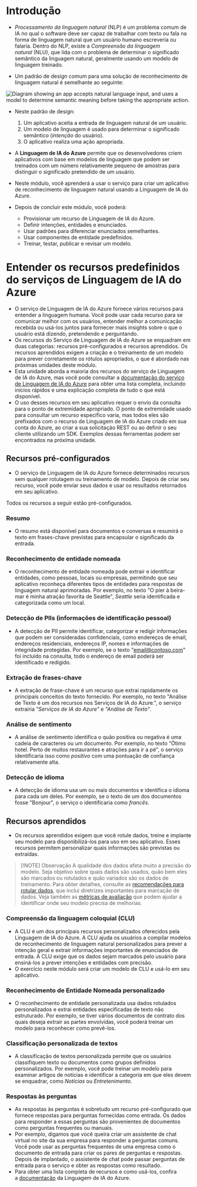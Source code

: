 # Introdução
- _Processamento da linguagem natural_ (NLP) é um problema comum de IA no qual o software deve ser capaz de trabalhar com texto ou fala na forma de linguagem natural que um usuário humano escreveria ou falaria. Dentro do NLP, existe a _Compreensão da linguagem natural_ (NLU), que lida com o problema de determinar o significado semântico da linguagem natural, geralmente usando um modelo de linguagem treinado.

- Um padrão de design comum para uma solução de reconhecimento de linguagem natural é semelhante ao seguinte:

![Diagram showing an app accepts natural language input, and uses a model to determine semantic meaning before taking the appropriate action.](https://learn.microsoft.com/pt-br/training/wwl-data-ai/build-language-understanding-model/media/language-understanding-app.png)

- Neste padrão de design:
	1. Um aplicativo aceita a entrada de linguagem natural de um usuário.
	2. Um modelo de linguagem é usado para determinar o significado semântico (_intenção_ do usuário).
	3. O aplicativo realiza uma ação apropriada.

- A **Linguagem de IA do Azure** permite que os desenvolvedores criem aplicativos com base em modelos de linguagem que podem ser treinados com um número relativamente pequeno de amostras para distinguir o significado pretendido de um usuário.

- Neste módulo, você aprenderá a usar o serviço para criar um aplicativo de reconhecimento de linguagem natural usando a Linguagem de IA do Azure.

- Depois de concluir este módulo, você poderá:
	- Provisionar um recurso de Linguagem de IA do Azure.
	- Definir intenções, entidades e enunciados.
	- Usar padrões para diferenciar enunciados semelhantes.
	- Usar componentes de entidade predefinidos.
	- Treinar, testar, publicar e revisar um modelo.
# Entender os recursos predefinidos do serviços de Linguagem de IA do Azure
- O serviço de Linguagem de IA do Azure fornece vários recursos para entender a linguagem humana. Você pode usar cada recurso para se comunicar melhor com os usuários, entender melhor a comunicação recebida ou usá-los juntos para fornecer mais insights sobre o que o usuário está dizendo, pretendendo e perguntando.
- Os recursos do Serviço de Linguagem de IA do Azure se enquadram em duas categorias: recursos pré-configurados e recursos aprendidos. Os recursos aprendidos exigem a criação e o treinamento de um modelo para prever corretamente os rótulos apropriados, o que é abordado nas próximas unidades deste módulo.
- Esta unidade aborda a maioria dos recursos do serviço de Linguagem de IA do Azure, mas você pode consultar a [documentação do serviço de Linguagem de IA do Azure](https://learn.microsoft.com/pt-br/azure/cognitive-services/language-service/overview) para obter uma lista completa, incluindo inícios rápidos e uma explicação completa de tudo o que está disponível.
- O uso desses recursos em seu aplicativo requer o envio da consulta para o ponto de extremidade apropriado. O ponto de extremidade usado para consultar um recurso específico varia, mas todos eles são prefixados com o recurso de Linguagem de IA do Azure criado em sua conta do Azure, ao criar a sua solicitação REST ou ao definir o seu cliente utilizando um SDK. Exemplos dessas ferramentas podem ser encontrados na próxima unidade.

## Recursos pré-configurados
- O serviço de Linguagem de IA do Azure fornece determinados recursos sem qualquer rotulagem ou treinamento de modelo. Depois de criar seu recurso, você pode enviar seus dados e usar os resultados retornados em seu aplicativo.

Todos os recursos a seguir estão pré-configurados.

### Resumo
- O resumo está disponível para documentos e conversas e resumirá o texto em frases-chave previstas para encapsular o significado da entrada.

### Reconhecimento de entidade nomeada
- O reconhecimento de entidade nomeada pode extrair e identificar entidades, como pessoas, locais ou empresas, permitindo que seu aplicativo reconheça diferentes tipos de entidades para respostas de linguagem natural aprimoradas. Por exemplo, no texto "O píer à beira-mar é minha atração favorita de Seattle", _Seattle_ seria identificada e categorizada como um local.

### Detecção de PIIs (informações de identificação pessoal)
- A detecção de PII permite identificar, categorizar e redigir informações que podem ser consideradas confidenciais, como endereços de email, endereços residenciais, endereços IP, nomes e informações de integridade protegidas. Por exemplo, se o texto "email@contoso.com" foi incluído na consulta, todo o endereço de email poderá ser identificado e redigido.

### Extração de frases-chave
- A extração de frase-chave é um recurso que extrai rapidamente os principais conceitos do texto fornecido. Por exemplo, no texto "Análise de Texto é um dos recursos nos Serviços de IA do Azure.", o serviço extrairia _"Serviços de IA do Azure"_ e _"Análise de Texto"_.

### Análise de sentimento
- A análise de sentimento identifica o quão positiva ou negativa é uma cadeia de caracteres ou um documento. Por exemplo, no texto "Ótimo hotel. Perto de muitos restaurantes e atrações para ir a pé", o serviço identificaria isso como _positivo_ com uma pontuação de confiança relativamente alta.

### Detecção de idioma
- A detecção de idioma usa um ou mais documentos e identifica o idioma para cada um deles. Por exemplo, se o texto de um dos documentos fosse "Bonjour", o serviço o identificaria como _francês_.

## Recursos aprendidos
- Os recursos aprendidos exigem que você rotule dados, treine e implante seu modelo para disponibilizá-los para uso em seu aplicativo. Esses recursos permitem personalizar quais informações são previstas ou extraídas.

>[!NOTE] Observação
>A qualidade dos dados afeta muito a precisão do modelo. Seja objetivo sobre quais dados são usados, quão bem eles são marcados ou rotulados e quão variados são os dados de treinamento. Para obter detalhes, consulte as [recomendações para rotular dados](https://learn.microsoft.com/pt-br/azure/ai-services/language-service/conversational-language-understanding/how-to/tag-utterances), que inclui diretrizes importantes para marcação de dados. Veja também as [métricas de avaliação](https://learn.microsoft.com/pt-br/azure/ai-services/language-service/custom-text-classification/concepts/evaluation-metrics) que podem ajudar a identificar onde seu modelo precisa de melhorias.

### Compreensão da linguagem coloquial (CLU)
- A CLU é um dos principais recursos personalizados oferecidos pela Linguagem de IA do Azure. A CLU ajuda os usuários a compilar modelos de reconhecimento de linguagem natural personalizados para prever a intenção geral e extrair informações importantes de enunciados de entrada. A CLU exige que os dados sejam marcados pelo usuário para ensiná-los a prever intenções e entidades com precisão.
- O exercício neste módulo será criar um modelo de CLU e usá-lo em seu aplicativo.

### Reconhecimento de Entidade Nomeada personalizado
- O reconhecimento de entidade personalizada usa dados rotulados personalizados e extrai entidades especificadas de texto não estruturado. Por exemplo, se tiver vários documentos de contrato dos quais deseja extrair as partes envolvidas, você poderá treinar um modelo para reconhecer como prevê-los.

### Classificação personalizada de textos
- A classificação de textos personalizada permite que os usuários classifiquem texto ou documentos como grupos definidos personalizados. Por exemplo, você pode treinar um modelo para examinar artigos de notícias e identificar a categoria em que eles devem se enquadrar, como _Notícias_ ou _Entretenimento_.

### Respostas às perguntas
- As respostas às perguntas é sobretudo um recurso pré-configurado que fornece respostas para perguntas fornecidas como entrada. Os dados para responder a essas perguntas são provenientes de documentos como perguntas frequentes ou manuais.
- Por exemplo, digamos que você queira criar um assistente de chat virtual no site da sua empresa para responder a perguntas comuns. Você pode usar as perguntas frequentes de uma empresa como o documento de entrada para criar os pares de perguntas e respostas. Depois de implantado, o assistente de chat pode passar perguntas de entrada para o serviço e obter as respostas como resultado.
- Para obter uma lista completa de recursos e como usá-los, confira a [documentação](https://learn.microsoft.com/pt-br/azure/ai-services/language-service/overview) da Linguagem de IA do Azure.